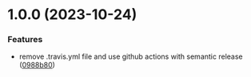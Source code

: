 # 1.0.0 (2023-10-24)


### Features

* remove .travis.yml file and use github actions with semantic release ([0988b80](https://github.com/shadiabuhilal/lasso-rtl-css/commit/0988b805ab455faa5c1c2dc0db3b1853ff34d858))
